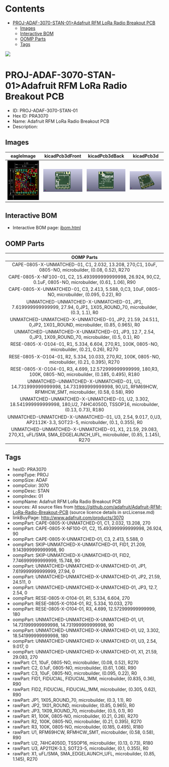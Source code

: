 



Contents
========

* [PROJ-ADAF-3070-STAN-01>Adafruit RFM LoRa Radio Breakout PCB](#proj-adaf-3070-stan-01adafruit-rfm-lora-radio-breakout-pcb)
	* [Images](#images)
	* [Interactive BOM](#interactive-bom)
	* [OOMP Parts](#oomp-parts)
	* [Tags](#tags)
  
![][im]
# PROJ-ADAF-3070-STAN-01>Adafruit RFM LoRa Radio Breakout PCB

- ID: PROJ-ADAF-3070-STAN-01
- Hex ID: PRA3070
- Name: Adafruit RFM LoRa Radio Breakout PCB
- Description: 

## Images
  
  

|eagleImage|kicadPcb3dFront|kicadPcb3dBack|kicadPcb3d|
| :---: | :---: | :---: | :---: |
|[![eagleImage](eagleImage_140.png)](eagleImage_600.png)|[![kicadPcb3dFront](kicadPcb3dFront_140.png)](kicadPcb3dFront_600.png)|[![kicadPcb3dBack](kicadPcb3dBack_140.png)](kicadPcb3dBack_600.png)|[![kicadPcb3d](kicadPcb3d_140.png)](kicadPcb3d_600.png)|

## Interactive BOM

- Interactive BOM page: [ibom.html](kicad/bom/ibom.html)

## OOMP Parts
  

|OOMP Parts|
| :---: |
|CAPE-0805-X-UNMATCHED-01, C1, 2.032, 13.208, 270,C1, 10uF, 0805-NO, microbuilder, (0.08, 0.52), R270|
|CAPE-0805-X-NF100-01, C2, 15.493999999999998, 26.924, 90,C2, 0.1uF, 0805-NO, microbuilder, (0.61, 1.06), R90|
|CAPE-0805-X-UNMATCHED-01, C3, 2.413, 5.588, 0,C3, 10uF, 0805-NO, microbuilder, (0.095, 0.22), R0|
|UNMATCHED-UNMATCHED-X-UNMATCHED-01, JP1, 7.619999999999999, 27.94, 0,JP1, 1X05_ROUND_70, microbuilder, (0.3, 1.1), R0|
|UNMATCHED-UNMATCHED-X-UNMATCHED-01, JP2, 21.59, 24.511, 0,JP2, 1X01_ROUND, microbuilder, (0.85, 0.965), R0|
|UNMATCHED-UNMATCHED-X-UNMATCHED-01, JP3, 12.7, 2.54, 0,JP3, 1X09_ROUND_70, microbuilder, (0.5, 0.1), R0|
|RESE-0805-X-O104-01, R1, 5.334, 6.604, 270,R1, 100K, 0805-NO, microbuilder, (0.21, 0.26), R270|
|RESE-0805-X-O104-01, R2, 5.334, 10.033, 270,R2, 100K, 0805-NO, microbuilder, (0.21, 0.395), R270|
|RESE-0805-X-O104-01, R3, 4.699, 12.572999999999999, 180,R3, 100K, 0805-NO, microbuilder, (0.185, 0.495), R180|
|UNMATCHED-UNMATCHED-X-UNMATCHED-01, U1, 14.731999999999998, 14.731999999999998, 90,U1, RFM69HCW, RFMHCW_SMT, microbuilder, (0.58, 0.58), R90|
|UNMATCHED-UNMATCHED-X-UNMATCHED-01, U2, 3.302, 18.541999999999998, 180,U2, 74HC4050D, TSSOP16, microbuilder, (0.13, 0.73), R180|
|UNMATCHED-UNMATCHED-X-UNMATCHED-01, U3, 2.54, 9.017, 0,U3, AP2112K-3.3, SOT23-5, microbuilder, (0.1, 0.355), R0|
|UNMATCHED-UNMATCHED-X-UNMATCHED-01, X1, 21.59, 29.083, 270,X1, uFL/SMA, SMA_EDGELAUNCH_UFL, microbuilder, (0.85, 1.145), R270|

## Tags

- hexID: PRA3070
- oompType: PROJ
- oompSize: ADAF
- oompColor: 3070
- oompDesc: STAN
- oompIndex: 01
- oompName: Adafruit RFM LoRa Radio Breakout PCB
- sources: All source files from https://github.com/adafruit/Adafruit-RFM-LoRa-Radio-Breakout-PCB (source licence details in srcLicense.md)
- linkBuyPage: http://www.adafruit.com/products/3070
- oompPart: CAPE-0805-X-UNMATCHED-01, C1, 2.032, 13.208, 270
- oompPart: CAPE-0805-X-NF100-01, C2, 15.493999999999998, 26.924, 90
- oompPart: CAPE-0805-X-UNMATCHED-01, C3, 2.413, 5.588, 0
- oompPart: SKIP-UNMATCHED-X-UNMATCHED-01, FID1, 21.209, 9.143999999999998, 90
- oompPart: SKIP-UNMATCHED-X-UNMATCHED-01, FID2, 7.746999999999999, 15.748, 90
- oompPart: UNMATCHED-UNMATCHED-X-UNMATCHED-01, JP1, 7.619999999999999, 27.94, 0
- oompPart: UNMATCHED-UNMATCHED-X-UNMATCHED-01, JP2, 21.59, 24.511, 0
- oompPart: UNMATCHED-UNMATCHED-X-UNMATCHED-01, JP3, 12.7, 2.54, 0
- oompPart: RESE-0805-X-O104-01, R1, 5.334, 6.604, 270
- oompPart: RESE-0805-X-O104-01, R2, 5.334, 10.033, 270
- oompPart: RESE-0805-X-O104-01, R3, 4.699, 12.572999999999999, 180
- oompPart: UNMATCHED-UNMATCHED-X-UNMATCHED-01, U1, 14.731999999999998, 14.731999999999998, 90
- oompPart: UNMATCHED-UNMATCHED-X-UNMATCHED-01, U2, 3.302, 18.541999999999998, 180
- oompPart: UNMATCHED-UNMATCHED-X-UNMATCHED-01, U3, 2.54, 9.017, 0
- oompPart: UNMATCHED-UNMATCHED-X-UNMATCHED-01, X1, 21.59, 29.083, 270
- rawPart: C1, 10uF, 0805-NO, microbuilder, (0.08, 0.52), R270
- rawPart: C2, 0.1uF, 0805-NO, microbuilder, (0.61, 1.06), R90
- rawPart: C3, 10uF, 0805-NO, microbuilder, (0.095, 0.22), R0
- rawPart: FID1, FIDUCIAL, FIDUCIAL_1MM, microbuilder, (0.835, 0.36), R90
- rawPart: FID2, FIDUCIAL, FIDUCIAL_1MM, microbuilder, (0.305, 0.62), R90
- rawPart: JP1, 1X05_ROUND_70, microbuilder, (0.3, 1.1), R0
- rawPart: JP2, 1X01_ROUND, microbuilder, (0.85, 0.965), R0
- rawPart: JP3, 1X09_ROUND_70, microbuilder, (0.5, 0.1), R0
- rawPart: R1, 100K, 0805-NO, microbuilder, (0.21, 0.26), R270
- rawPart: R2, 100K, 0805-NO, microbuilder, (0.21, 0.395), R270
- rawPart: R3, 100K, 0805-NO, microbuilder, (0.185, 0.495), R180
- rawPart: U1, RFM69HCW, RFMHCW_SMT, microbuilder, (0.58, 0.58), R90
- rawPart: U2, 74HC4050D, TSSOP16, microbuilder, (0.13, 0.73), R180
- rawPart: U3, AP2112K-3.3, SOT23-5, microbuilder, (0.1, 0.355), R0
- rawPart: X1, uFL/SMA, SMA_EDGELAUNCH_UFL, microbuilder, (0.85, 1.145), R270



[im]: kicadPcb3d_450.png
